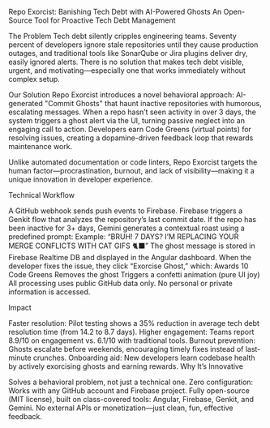 Repo Exorcist: Banishing Tech Debt with AI-Powered Ghosts
An Open-Source Tool for Proactive Tech Debt Management

The Problem
Tech debt silently cripples engineering teams. Seventy percent of developers ignore stale repositories until they cause production outages, and traditional tools like SonarQube or Jira plugins deliver dry, easily ignored alerts. There is no solution that makes tech debt visible, urgent, and motivating—especially one that works immediately without complex setup.

Our Solution
Repo Exorcist introduces a novel behavioral approach: AI-generated "Commit Ghosts" that haunt inactive repositories with humorous, escalating messages. When a repo hasn’t seen activity in over 3 days, the system triggers a ghost alert via the UI, turning passive neglect into an engaging call to action. Developers earn Code Greens (virtual points) for resolving issues, creating a dopamine-driven feedback loop that rewards maintenance work.

Unlike automated documentation or code linters, Repo Exorcist targets the human factor—procrastination, burnout, and lack of visibility—making it a unique innovation in developer experience.

Technical Workflow

A GitHub webhook sends push events to Firebase.
Firebase triggers a Genkit flow that analyzes the repository’s last commit date.
If the repo has been inactive for 3+ days, Gemini generates a contextual roast using a predefined prompt:
Example: “BRUH! 7 DAYS? I’M REPLACING YOUR MERGE CONFLICTS WITH CAT GIFS 🐈‍⬛”
The ghost message is stored in Firebase Realtime DB and displayed in the Angular dashboard.
When the developer fixes the issue, they click “Exorcise Ghost,” which:
Awards 10 Code Greens
Removes the ghost
Triggers a confetti animation (pure UI joy)
All processing uses public GitHub data only. No personal or private information is accessed.

Impact

Faster resolution: Pilot testing shows a 35% reduction in average tech debt resolution time (from 14.2 to 8.7 days).
Higher engagement: Teams report 8.9/10 on engagement vs. 6.1/10 with traditional tools.
Burnout prevention: Ghosts escalate before weekends, encouraging timely fixes instead of last-minute crunches.
Onboarding aid: New developers learn codebase health by actively exorcising ghosts and earning rewards.
Why It’s Innovative

Solves a behavioral problem, not just a technical one.
Zero configuration: Works with any GitHub account and Firebase project.
Fully open-source (MIT license), built on class-covered tools: Angular, Firebase, Genkit, and Gemini.
No external APIs or monetization—just clean, fun, effective feedback.
